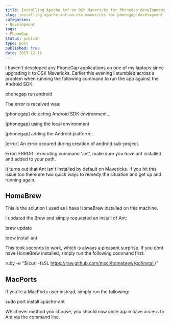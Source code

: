 ```yaml
---
title: Installing Apache Ant on OSX Mavericks for PhoneGap development
slug: installing-apache-ant-on-osx-mavericks-for-phonegap-development
categories:
- Development
tags:
- PhoneGap
status: publish
type: post
published: true
date: 2013-12-16
---
```

<p>I haven't developed any PhoneGap applications on one of my laptops since upgrading it to OSX Mavericks. Earlier this evening I stumbled across a problem when running the following command to run the app against the Android SDK:</p>
<p>phonegap run android</p>
<p>The error is received was:</p>
<p>[phonegap] detecting Android SDK environment...</p>
<p>[phonegap] using the local environment</p>
<p>[phonegap] adding the Android platform...</p>
<p>[error] An error occured during creation of android sub-project.</p>
<p>Error: ERROR : executing command 'ant', make sure you have ant installed and added to your path.</p>
<p>It turns out that Ant isn't installed by default on Mavericks. If you hit this issue too there are two quick ways to remedy the situation and get up and running again.</p>
<h2>HomeBrew</h2>
<p>This is the solution I used as I have HomeBrew installed on this machine.</p>
<p>I updated the Brew and simply requested an install of Ant:</p>
<p>brew update</p>
<p>brew install ant</p>
<p>This took seconds to work, which is always a pleasant surprise. If you dont have HomeBrew installed, simply run the following command first:</p>
<p>ruby -e "$(curl -fsSL <a href="https://raw.github.com/mxcl/homebrew/go/install">https://raw.github.com/mxcl/homebrew/go/install</a>)"</p>
<h2>MacPorts</h2>
<p>If you're a MacPorts user instead, simply run the following:</p>
<p>sudo port install apache-ant</p>
<p>Whichever method you choose, you should now once again have access to Ant via the command line.</p>
